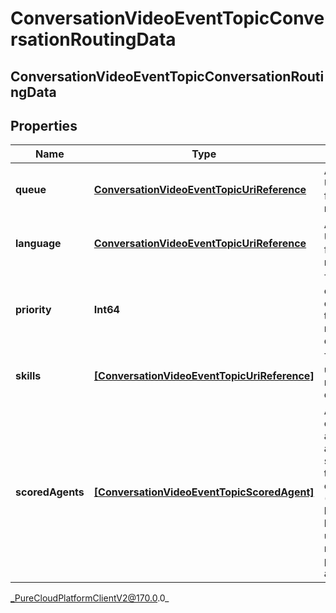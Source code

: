 # ConversationVideoEventTopicConversationRoutingData

## ConversationVideoEventTopicConversationRoutingData

## Properties

|Name | Type | Description | Notes|
|------------ | ------------- | ------------- | -------------|
| **queue** | [**ConversationVideoEventTopicUriReference**](ConversationVideoEventTopicUriReference) | A UriReference for a resource | [optional] |
| **language** | [**ConversationVideoEventTopicUriReference**](ConversationVideoEventTopicUriReference) | A UriReference for a resource | [optional] |
| **priority** | **Int64** | The priority of the conversation to use for routing decisions | [optional] |
| **skills** | [**[ConversationVideoEventTopicUriReference]**]([ConversationVideoEventTopicUriReference]) | The skills to use for routing decisions | [optional] |
| **scoredAgents** | [**[ConversationVideoEventTopicScoredAgent]**]([ConversationVideoEventTopicScoredAgent]) | A collection of agents and their assigned scores for this conversation (0 - 100, higher being better), for use in routing to preferred agents | [optional] |



_PureCloudPlatformClientV2@170.0.0_
